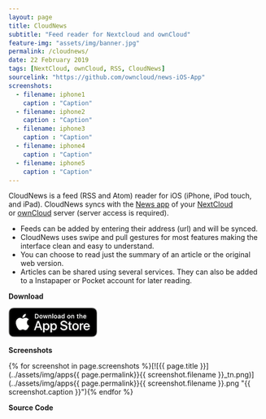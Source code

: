 ```yaml
---
layout: page
title: CloudNews
subtitle: "Feed reader for Nextcloud and ownCloud" 
feature-img: "assets/img/banner.jpg"
permalink: /cloudnews/
date: 22 February 2019
tags: [NextCloud, ownCloud, RSS, CloudNews]
sourcelink: "https://github.com/owncloud/news-iOS-App"
screenshots:
  - filename: iphone1
    caption : "Caption"
  - filename: iphone2
    caption : "Caption"
  - filename: iphone3
    caption : "Caption"
  - filename: iphone4
    caption : "Caption"
  - filename: iphone5
    caption : "Caption"
---
```


CloudNews is a feed (RSS and Atom) reader for iOS (iPhone, iPod touch, and iPad). CloudNews syncs with the <a title="NextCloud News" href="https://github.com/nextcloud/news">News app</a> of your <a href="https://nextcloud.com">NextCloud</a> or <a href="http://owncloud.org">ownCloud</a> server (server access is required).
          
- Feeds can be added by entering their address (url) and will be synced.
- CloudNews uses swipe and pull gestures for most features making the interface clean and easy to understand.
- You can choose to read just the summary of an article or the original web version.
- Articles can be shared using several services. They can also be added to a Instapaper or Pocket account for later reading.

**Download**

[![App Store](../assets/img/App_Store_Badge.png)](https://itunes.apple.com/us/app/iocnews/id683859706?ls=1&mt=8)

**Screenshots**

{% for screenshot in page.screenshots %}[![{{ page.title }}](../assets/img/apps{{ page.permalink}}{{ screenshot.filename }}_tn.png)](../assets/img/apps{{ page.permalink}}{{ screenshot.filename }}.png "{{ screenshot.caption }}"){% endfor %}

**Source Code**

<a href="{{ page.sourcelink }}" title="Fork on GitHub">
  <span class="fa-stack fa-lg">
    <i class="fa fa-circle fa-stack-2x"></i>
    <i class="fa fa-github fa-stack-1x fa-inverse"></i>
  </span>
</a>
